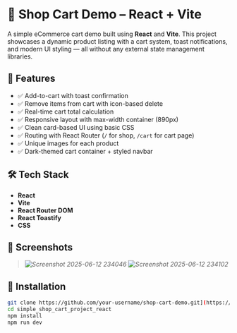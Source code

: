 # 🛒 Shop Cart Demo – React + Vite

A simple eCommerce cart demo built using **React** and **Vite**. This project showcases a dynamic product listing with a cart system, toast notifications, and modern UI styling — all without any external state management libraries.

## 🚀 Features

- ✅ Add-to-cart with toast confirmation
- ✅ Remove items from cart with icon-based delete
- ✅ Real-time cart total calculation
- ✅ Responsive layout with max-width container (890px)
- ✅ Clean card-based UI using basic CSS
- ✅ Routing with React Router (`/` for shop, `/cart` for cart page)
- ✅ Unique images for each product
- ✅ Dark-themed cart container + styled navbar

## 🛠️ Tech Stack

- **React**
- **Vite**
- **React Router DOM**
- **React Toastify**
- **CSS**

## 📸 Screenshots

> _![Screenshot 2025-06-12 234046](https://github.com/user-attachments/assets/007f1deb-6c25-49f2-809e-c66fadd20bd7) ![Screenshot 2025-06-12 234102](https://github.com/user-attachments/assets/8c608e6f-0a6f-481f-badf-e18c69223673)_

## 🔧 Installation

```bash
git clone https://github.com/your-username/shop-cart-demo.git](https://github.com/DevBehindYou/simple_shop_cart_project_react.git
cd simple_shop_cart_project_react
npm install
npm run dev

